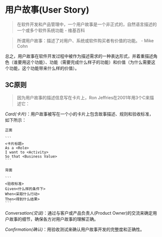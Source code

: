 # 用户故事(User Story)

> 在软件开发和产品管理中，一个用户故事是一个非正式的，自然语言描述的一个或多个软件系统功能 - 维基百科

> 所谓用户故事：描述了对用户、系统或软件购买者有价值的功能。 - Mike Cohn

总之，用户故事在软件开发过程中被作为描述需求的一种表达形式，并着重描述角色（谁要用这个功能）、功能（需要完成什么样子的功能）和价值（为什么需要这个功能，这个功能带来什么样的价值）。

## 3C原则

> 因为用户故事的描述信息写在卡片上，Ron Jeffries在2001年用3个C来描述它：

*Card(卡⽚)*：用户故事被写在一个小的卡片上包含故事描述、规则和验收标准，如下所示：

    正面
    
    ```
    <卡片标题>
    As a <Role>
    I want to <Activity>
    So that <Business Value>
    ```
    
    背面
    
    ```
    <验收标准>
    Given<什么样的条件下>
    When<采取什么行动>
    Then<得到什么结果>
    ```

*Conversation(交谈)*：通过与客户或产品负责人(Product Owner)的交流来确定用户故事的细节，确保各方对用户故事的理解正确。

*Confirmation(确认)*：用验收测试来确认用户故事开发的完整度和正确性。
